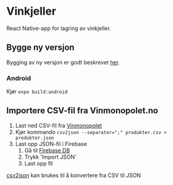 # Vinkjeller

React Native-app for lagring av vinkjeller.

## Bygge ny versjon
Bygging av ny versjon er godt beskrevet [her](https://docs.expo.io/distribution/building-standalone-apps/).

### Android
Kjør `expo build:android`

## Importere CSV-fil fra Vinmonopolet.no

1. Last ned CSV-fil fra [Vinmonopolet](https://www.vinmonopolet.no/medias/sys_master/products/products/hbc/hb0/8834253127710/produkter.csv)
2. Kjør kommando `csv2json --separator=";" produkter.csv > produkter.json`
3. Last opp JSON-fil i Firebase
    1. Gå til [Firebase DB](https://console.firebase.google.com/u/0/project/vinkjeller-baeb3/database/vinkjeller-baeb3/data/~2Fvinmonopolet_db)
    2. Trykk 'Import JSON'
    3. Last opp fil

[csv2json](https://github.com/julien-f/csv2json) kan brukes til å konvertere fra CSV til JSON

